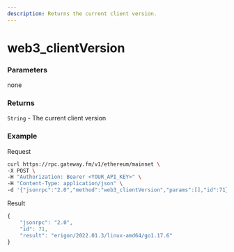 ```yaml
---
description: Returns the current client version.
---
```


# web3\_clientVersion

### **Parameters**

none

### **Returns**

`String` - The current client version

### **Example**
Request

```bash
curl https://rpc.gateway.fm/v1/ethereum/mainnet \
-X POST \
-H "Authorization: Bearer <YOUR_API_KEY>" \
-H "Content-Type: application/json" \
-d '{"jsonrpc":"2.0","method":"web3_clientVersion","params":[],"id":71}'
```


Result

```javascript
{
    "jsonrpc": "2.0",
    "id": 71,
    "result": "erigon/2022.01.3/linux-amd64/go1.17.6"
}
```
